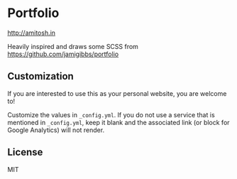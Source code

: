 # Portfolio

http://amitosh.in

Heavily inspired and draws some SCSS from
https://github.com/jamigibbs/portfolio

## Customization
If you are interested to use this as your personal website, you are welcome to!

Customize the values in `_config.yml`. If you do not use a service that is mentioned in `_config.yml`,
keep it blank and the associated link (or block for Google Analytics) will not render.

## License
MIT